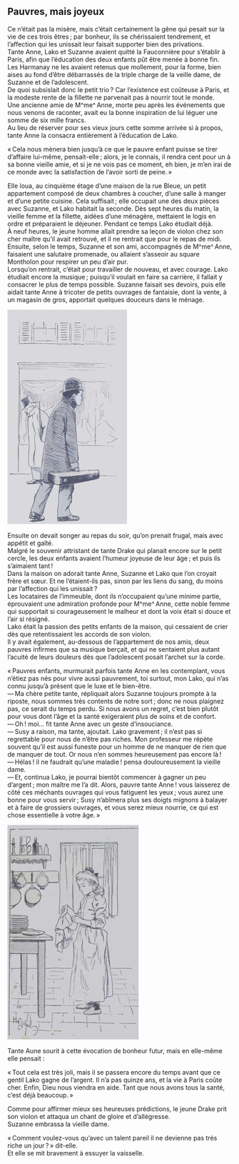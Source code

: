 ## Pauvres, mais joyeux

Ce n’était pas la misère, mais c’était certainement la gêne qui pesait sur 
la vie de ces trois êtres ; par bonheur, ils se chérissaient tendrement, et 
l’affection qui les unissait leur faisait supporter bien des privations.  
Tante Anne, Lako et Suzanne avaient quitté la Fauconnière pour s’établir à 
Paris, afin que l’éducation des deux enfants pût être menée à bonne fin.  
Les Harmanay ne les avaient retenus que mollement, pour la forme, bien aises au 
fond d’être débarrassés de la triple charge de la veille dame, de Suzanne et 
de l’adolescent.  
De quoi subsislait donc le petit trio ? Car l’existence est coûteuse à 
Paris, et la modeste rente de la fillette ne parvenait pas à nourrir tout le 
monde.  
Une ancienne amie de M^me^ Anne, morte peu après les événements que nous 
venons de raconter, avait eu la bonne inspiration de lui léguer une somme de 
six mille francs.  
Au lieu de réserver pour ses vieux jours cette somme arrivée si à propos, 
tante Anne la consacra entièrement à l’éducation de Lako.

« Cela nous mènera bien jusqu’à ce que le pauvre enfant puisse se tirer 
d’affaire lui-même, pensait-elle ; alors, je le connais, il rendra cent pour 
un à sa bonne vieille amie, et si je ne vois pas ce moment, eh bien, je m’en 
irai de ce monde avec la satisfaction de l’avoir sorti de peine. »

Elle loua, au cinquième étage d’une maison de la rue Bleue, un petit 
appartement composé de deux chambres à coucher, d’une salle à manger et 
d’une petite cuisine. Cela suffisait ; elle occupait une des deux pièces 
avec Suzanne, et Lako habitait la seconde.
Dès sept heures du matin, la vieille femme et la fillette, aidées d’une 
ménagère, mettaient le logis en ordre et préparaient le déjeuner. Pendant 
ce temps Lako étudiait déjà.  
À neuf heures, le jeune homme allait prendre sa leçon de violon chez son cher 
maître qu’il avait retrouvé, et il ne rentrait que pour le repas de midi. 
Ensuite, selon le temps, Suzanne et son ami, accompagnés de M^me^ Anne, 
faisaient une salutaire promenade, ou allaient s’asseoir au square Montholon 
pour respirer un peu d’air pur.  
Lorsqu’on rentrait, c’était pour travailler de nouveau, et avec courage. Lako 
étudiait encore la musique ; puisqu’il voulait en faire sa carrière, il 
fallait y consacrer le plus de temps possible. Suzanne faisait ses devoirs, 
puis elle aidait tante Anne à tricoter de petits ouvrages de fantaisie, dont 
la vente, à un magasin de gros, apportait quelques douceurs dans le ménage.

![Lako allait prendre sa leçon](../images/page133.jpg)

Ensuite on devait songer au repas du soir, qu’on prenait frugal, mais avec 
appétit et gaîté.  
Malgré le souvenir attristant de tante Drake qui planait encore sur le petit 
cercle, les deux enfants avaient l’humeur joyeuse de leur âge ; et puis ils 
s’aimaient tant !  
Dans la maison on adorait tante Anne, Suzanne et Lako que l’on croyait frère 
et sœur. Et ne l’étaient-ils pas, sinon par les liens du sang, du moins par 
l’affection qui les unissait ?  
Les locataires de l’immeuble, dont ils n’occupaient qu’une minime partie, 
éprouvaient une admiration profonde pour M^me^ Anne, cette noble femme qui 
supportait si courageusement le malheur et dont la voix était si douce et 
l’air si résigné.  
Lako était la passion des petits enfants de la maison, qui cessaient de crier 
dès que retentissaient les accords de son violon.  
Il y avait également, au-dessous de l’appartement de nos amis, deux pauvres 
infirmes que sa musique berçait, et qui ne sentaient plus autant l’acuité de 
leurs douleurs dès que l’adolescent posait l’archet sur la corde.

« Pauvres enfants, murmurait parfois tante Anne en les contemplant, vous 
n’étiez pas nés pour vivre aussi pauvrement, toi surtout, mon Lako, qui n’as 
connu jusqu’à présent que le luxe et le bien-être.  
— Ma chère petite tante, répliquait alors Suzanne toujours prompte à la 
riposte, nous sommes très contents de notre sort ; donc ne nous plaignez 
pas, ce serait du temps perdu. Si nous avons un regret, c’est bien plutôt pour 
vous dont l’âge et la santé exigeraient plus de soins et de confort.  
— Oh ! moi… fit tante Anne avec un geste d’insouciance.  
— Susy a raison, ma tante, ajoutait. Lako gravement ; il n’est pas si 
regrettable pour nous de n’être pas riches. Mon professeur me répète souvent 
qu’il est aussi funeste pour un homme de ne manquer de rien que de manquer de 
tout. Or nous n’en sommes heureusement pas encore là !  
— Hélas ! il ne faudrait qu’une maladie ! pensa douloureusement la vieille 
dame.  
— Et, continua Lako, je pourrai bientôt commencer à gagner un peu 
d’argent ; mon maître me l’a dit. Alors, pauvre tante Anne ! vous 
laisserez de côté ces méchants ouvrages qui vous fatiguent les yeux ; vous 
aurez une bonne pour vous servir ; Susy n’abîmera plus ses doigts mignons à 
balayer et à faire de grossiers ouvrages, et vous serez mieux nourrie, ce qui 
est chose essentielle à votre âge. »

![Suzelle Se mit à essuyer la vaisselle.](../images/page135.jpg)

Tante Aune sourit à cette évocation de bonheur futur, mais en elle-même elle 
pensait :

« Tout cela est très joli, mais il se passera encore du temps avant que ce 
gentil Lako gagne de l’argent. Il n’a pas quinze ans, et la vie à Paris coûte 
cher. Enfin, Dieu nous viendra en aide. Tant que nous avons tous la santé, 
c’est déjà beaucoup. »

Comme pour affirmer mieux ses heureuses prédictions, le jeune Drake prit son 
violon et attaqua un chant de gloire et d’allégresse.  
Suzanne embrassa la vieille dame.

« Comment voulez-vous qu’avec un talent pareil il ne devienne pas très 
riche un jour ? » dit-elle.  
Et elle se mit bravement à essuyer la vaisselle.
